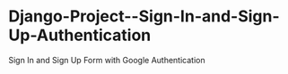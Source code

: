 # Django-Project--Sign-In-and-Sign-Up-Authentication

Sign In and Sign Up Form with Google Authentication 
